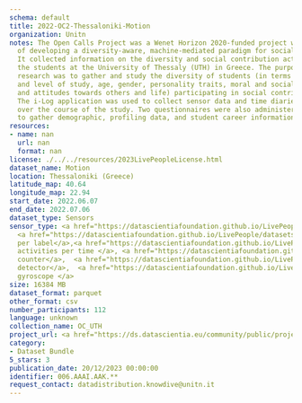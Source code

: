 ```yaml
---
schema: default
title: 2022-OC2-Thessaloniki-Motion
organization: Unitn
notes: The Open Calls Project was a Wenet Horizon 2020-funded project with the goal
  of developing a diversity-aware, machine-mediated paradigm for social interactions.
  It collected information on the diversity and social contribution activities of
  the students at the University of Thessaly (UTH) in Greece. The purpose of this
  research was to gather and study the diversity of students (in terms of subject
  and level of study, age, gender, personality traits, moral and social values, beliefs,
  and attitudes towards others and life) participating in social contribution activities.
  The i-Log application was used to collect sensor data and time diaries from participants
  over the course of the study. Two questionnaires were also administered to respondents
  to gather demographic, profiling data, and student career information.
resources:
- name: nan
  url: nan
  format: nan
license: ./../../resources/2023LivePeopleLicense.html
dataset_name: Motion
location: Thessaloniki (Greece)
latitude_map: 40.64
longitude_map: 22.94
start_date: 2022.06.07
end_date: 2022.07.06
dataset_type: Sensors
sensor_type: <a href="https://datascientiafoundation.github.io/LivePeople/datasets/2022-OC2-Thessaloniki-Accelerometer%20Event/">accelerometer</a>,
  <a href="https://datascientiafoundation.github.io/LivePeople/datasets/2022-OC2-Thessaloniki-Activities%20Per%20Label/">activities
  per label</a>,<a href="https://datascientiafoundation.github.io/LivePeople/datasets/2022-OC2-Thessaloniki-Activities%20Per%20Time/">
  activities per time </a>, <a href="https://datascientiafoundation.github.io/LivePeople/datasets/2022-OC2-Thessaloniki-Step%20Counter%20Event/">step
  counter</a>,  <a href="https://datascientiafoundation.github.io/LivePeople/datasets/2022-OC2-Thessaloniki-Step%20Detector%20Event/">step
  detector</a>,  <a href="https://datascientiafoundation.github.io/LivePeople/datasets/2022-OC2-Thessaloniki-Gyroscope%20Event/">
  gyroscope </a>
size: 16384 MB
dataset_format: parquet
other_format: csv
number_participants: 112
language: unknown
collection_name: OC_UTH
project_url: <a href="https://ds.datascientia.eu/community/public/projects/1e465a20-1650-42f7-88d4-d7b1b8ed6bb7">https://ds.datascientia.eu/community/public/projects/1e465a20-1650-42f7-88d4-d7b1b8ed6bb7</a>
category:
- Dataset Bundle
5_stars: 3
publication_date: 20/12/2023 00:00:00
identifier: 006.AAAI.AAK.**
request_contact: datadistribution.knowdive@unitn.it
---
```



